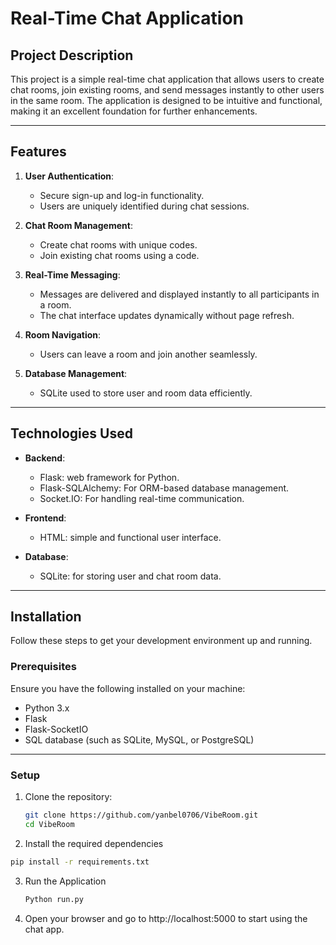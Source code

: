 # Real-Time Chat Application

## Project Description
This project is a simple real-time chat application that allows users to create chat rooms, join existing rooms, and send messages instantly to other users in the same room. The application is designed to be intuitive and functional, making it an excellent foundation for further enhancements.

---

## Features
1. **User Authentication**:
   - Secure sign-up and log-in functionality.
   - Users are uniquely identified during chat sessions.

2. **Chat Room Management**:
   - Create chat rooms with unique codes.
   - Join existing chat rooms using a code.

3. **Real-Time Messaging**:
   - Messages are delivered and displayed instantly to all participants in a room.
   - The chat interface updates dynamically without page refresh.

4. **Room Navigation**:
   - Users can leave a room and join another seamlessly.

5. **Database Management**:
   - SQLite used to store user and room data efficiently.
---

## Technologies Used
- **Backend**:
  - Flask: web framework for Python.
  - Flask-SQLAlchemy: For ORM-based database management.
  - Socket.IO: For handling real-time communication.

- **Frontend**:
  - HTML: simple and functional user interface.

- **Database**:
  - SQLite:  for storing user and chat room data.

---

## Installation

Follow these steps to get your development environment up and running.

### Prerequisites

Ensure you have the following installed on your machine:

- Python 3.x
- Flask
- Flask-SocketIO
- SQL database (such as SQLite, MySQL, or PostgreSQL)
---

### Setup

1. Clone the repository:

   ```bash
   git clone https://github.com/yanbel0706/VibeRoom.git
   cd VibeRoom
   ```
 2. Install the required dependencies
   ```bash
   pip install -r requirements.txt
   ```
3. Run the Application
   ```bash
   Python run.py
   ```
4. Open your browser and go to http://localhost:5000 to start using the chat app.
   

